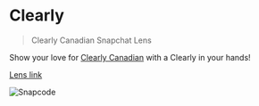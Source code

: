 # Clearly
> Clearly Canadian Snapchat Lens

Show your love for [Clearly Canadian](clearlycanadian.com) with a Clearly in your hands!

[Lens link](https://www.snapchat.com/unlock/?type=SNAPCODE&uuid=705d9164fa17473086b5238b0b45c346&metadata=01)

![Snapcode](https://i.imgur.com/qmL91L2.png)
